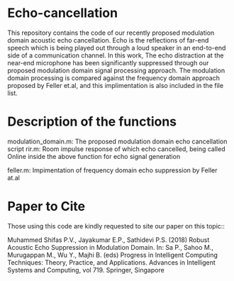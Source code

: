 # Echo-cancellation
This repository contains the code of our recently proposed modulation domain acoustic echo cancellation.
Echo is the reflections of far-end speech which is being played out through a loud speaker in an end-to-end side of a communication channel.
In this work, The echo distraction at the near-end microphone has been significantly suppressed through our proposed modulation domain signal processing approach. The modulation domain processing is compared against the frequency domain approach proposed by Feller et.al, and this implimentation is also included in the file list.

# Description of the functions
modulation_domain.m: The proposed modulation domain echo cancellation script
rir.m: Room impulse response of which echo cancelled, being called Online inside the above function for echo signal generation

feller.m: Impimentation of frequency domain echo suppression by Feller at.al

# Paper to Cite
Those using this code are kindly requested to site our paper on this topic::

Muhammed Shifas P.V., Jayakumar E.P., Sathidevi P.S. (2018) Robust Acoustic Echo Suppression in Modulation Domain. In: Sa P., Sahoo M., Murugappan M., Wu Y., Majhi B. (eds) Progress in Intelligent Computing Techniques: Theory, Practice, and Applications. Advances in Intelligent Systems and Computing, vol 719. Springer, Singapore

